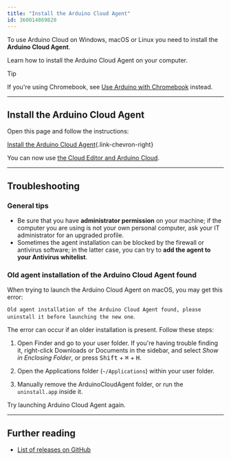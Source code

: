 ```yaml
---
title: "Install the Arduino Cloud Agent"
id: 360014869820
---
```


To use Arduino Cloud on Windows, macOS or Linux you need to install the **Arduino Cloud Agent**.

Learn how to install the Arduino Cloud Agent on your computer.

> [!TIP]
> If you're using Chromebook, see [Use Arduino with Chromebook](https://support.arduino.cc/hc/en-us/articles/360016495639-Use-Arduino-with-Chromebook) instead.

---

## Install the Arduino Cloud Agent

Open this page and follow the instructions:

[Install the Arduino Cloud Agent](https://cloud.arduino.cc/download-agent){.link-chevron-right}

You can now use [the Cloud Editor and Arduino Cloud](https://docs.arduino.cc/arduino-cloud/guides/overview/).

---

## Troubleshooting

### General tips

* Be sure that you have **administrator permission** on your machine; if the computer you are using is not your own personal computer, ask your IT administrator for an upgraded profile.
* Sometimes the agent installation can be blocked by the firewall or antivirus software; in the latter case, you can try to **add the agent to your Antivirus whitelist**.

### Old agent installation of the Arduino Cloud Agent found

When trying to launch the Arduino Cloud Agent on macOS, you may get this error:

`Old agent installation of the Arduino Cloud Agent found, please uninstall it before launching the new one`.

The error can occur if an older installation is present. Follow these steps:

1. Open Finder and go to your user folder. If you're having trouble finding it, right-click Downloads or Documents in the sidebar, and select _Show in Enclosing Folder_, or press <kbd>Shift</kbd> + <kbd>⌘</kbd> + <kbd>H</kbd>.

2. Open the Applications folder (`~/Applications`) within your user folder.

3. Manually remove the ArduinoCloudAgent folder, or run the `uninstall.app` inside it.

Try launching Arduino Cloud Agent again.

---

## Further reading

* [List of releases on GitHub](https://github.com/arduino/arduino-create-agent/releases)

<p style="display:none;">
  Tags: como instalo la aplicacion
</p>
